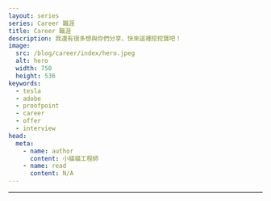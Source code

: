 ```yaml
---
layout: series
series: Career 職涯
title: Career 職涯
description: 我還有很多想與你們分享，快來這裡挖挖寶吧！
image:
  src: /blog/career/index/hero.jpeg
  alt: hero
  width: 750
  height: 536
keywords:
  - tesla
  - adobe
  - proofpoint
  - career
  - offer
  - interview
head:
  meta:
    - name: author
      content: 小貓貓工程師
    - name: read
      content: N/A
---
```


---
